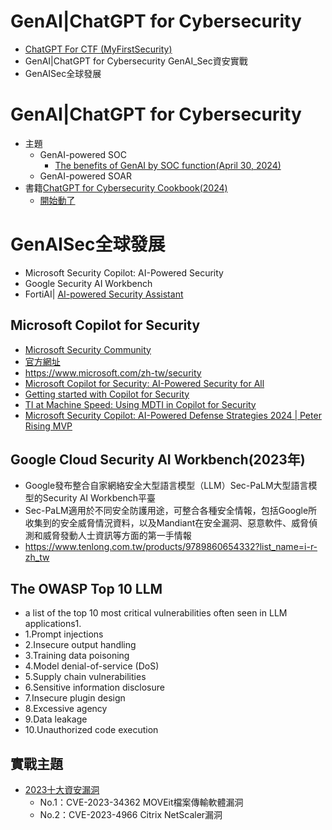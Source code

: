 # GenAI|ChatGPT for Cybersecurity
- [ChatGPT For CTF (MyFirstSecurity)](ChatGPT4CTF.md)
- GenAI|ChatGPT for Cybersecurity GenAI_Sec資安實戰
- GenAISec全球發展
# GenAI|ChatGPT for Cybersecurity
- 主題
  - GenAI-powered SOC
    - [The benefits of GenAI by SOC function(April 30, 2024)](https://redcanary.com/blog/security-operations/benefits-of-genai-by-soc-function/) 
  - GenAI-powered SOAR 
- 書籍[ChatGPT for Cybersecurity Cookbook(2024)](https://www.packtpub.com/product/chatgpt-for-cybersecurity-cookbook/9781805124047)
    - [開始動了](ChatGPTHacker.md) 

# GenAISec全球發展
- Microsoft Security Copilot: AI-Powered Security
- Google Security AI Workbench
- FortiAI| [AI-powered Security Assistant](https://www.fortinet.com/products/fortiai)

## Microsoft Copilot for Security 
- [Microsoft Security Community](https://www.youtube.com/@MicrosoftSecurityCommunity)
- [官方網址](https://www.microsoft.com/zh-tw/security/business/ai-machine-learning/microsoft-copilot-security)
- https://www.microsoft.com/zh-tw/security
- [Microsoft Copilot for Security: AI-Powered Security for All](https://www.youtube.com/watch?v=sNaxv2zflmc)
- [Getting started with Copilot for Security](https://www.youtube.com/watch?v=6qR7PyRMoQ8)
- [TI at Machine Speed: Using MDTI in Copilot for Security](https://www.youtube.com/watch?v=tdZ6UivzrTQ)
- [Microsoft Security Copilot: AI-Powered Defense Strategies 2024 | Peter Rising MVP](https://www.youtube.com/watch?v=q4nF2eHw7Fc)

## Google Cloud Security AI Workbench(2023年)
- Google發布整合自家網絡安全大型語言模型（LLM）Sec-PaLM大型語言模型的Security AI Workbench平臺
- Sec-PaLM適用於不同安全防護用途，可整合各種安全情報，包括Google所收集到的安全威脅情況資料，以及Mandiant在安全漏洞、惡意軟件、威脅偵測和威脅發動人士資訊等方面的第一手情報
- https://www.tenlong.com.tw/products/9789860654332?list_name=i-r-zh_tw

## The OWASP Top 10 LLM 
- a list of the top 10 most critical vulnerabilities often seen in LLM applications1.
- 1.Prompt injections
- 2.Insecure output handling
- 3.Training data poisoning
- 4.Model denial-of-service (DoS)
- 5.Supply chain vulnerabilities
- 6.Sensitive information disclosure
- 7.Insecure plugin design
- 8.Excessive agency
- 9.Data leakage
- 10.Unauthorized code execution

## 實戰主題
- [2023十大資安漏洞](https://www.ithome.com.tw/article/162080)
  - No.1：CVE-2023-34362 MOVEit檔案傳輸軟體漏洞
  - No.2：CVE-2023-4966 Citrix NetScaler漏洞
